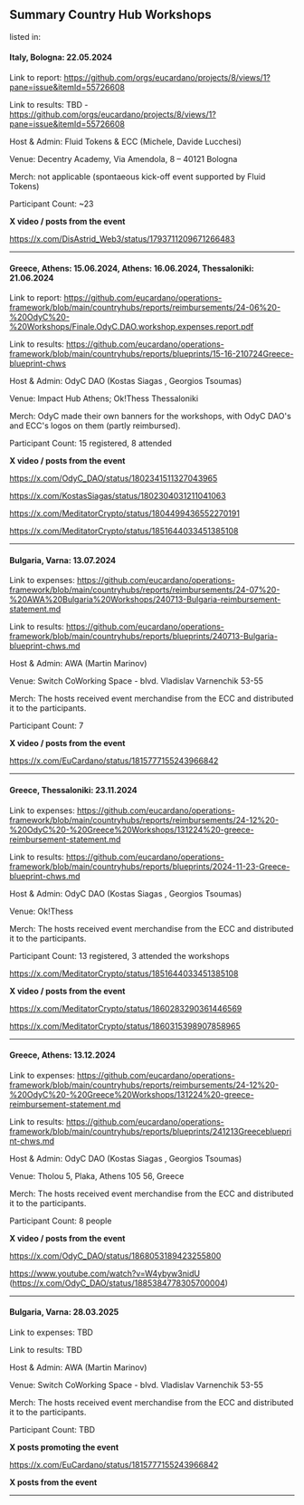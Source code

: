 ## Summary Country Hub Workshops



listed in: 



#### **Italy, Bologna: 22.05.2024** 



Link to report: https://github.com/orgs/eucardano/projects/8/views/1?pane=issue&itemId=55726608

Link to results: TBD - https://github.com/orgs/eucardano/projects/8/views/1?pane=issue&itemId=55726608   

Host & Admin: Fluid Tokens & ECC (Michele, Davide Lucchesi)  

Venue: Decentry Academy, Via Amendola, 8 – 40121 Bologna  

Merch: not applicable (spontaeous kick-off event supported by Fluid Tokens)   

Participant Count: ~23  



**X video / posts from the event**    

https://x.com/DisAstrid_Web3/status/1793711209671266483



---





#### **Greece, Athens: 15.06.2024, Athens: 16.06.2024, Thessaloniki: 21.06.2024**



Link to report: https://github.com/eucardano/operations-framework/blob/main/countryhubs/reports/reimbursements/24-06%20-%20OdyC%20-%20Workshops/Finale.OdyC.DAO.workshop.expenses.report.pdf

Link to results: https://github.com/eucardano/operations-framework/blob/main/countryhubs/reports/blueprints/15-16-210724Greece-blueprint-chws



Host & Admin: OdyC DAO (Kostas Siagas , Georgios Tsoumas)   

Venue: Impact Hub Athens; Ok!Thess Thessaloniki   

Merch: OdyC made their own banners for the workshops, with OdyC DAO's and ECC's logos on them (partly reimbursed).   

Participant Count: 15 registered, 8 attended  



**X video / posts from the event**    

https://x.com/OdyC_DAO/status/1802341511327043965

https://x.com/KostasSiagas/status/1802304031211041063

https://x.com/MeditatorCrypto/status/1804499436552270191

https://x.com/MeditatorCrypto/status/1851644033451385108



---





#### **Bulgaria, Varna: 13.07.2024**

Link to expenses: https://github.com/eucardano/operations-framework/blob/main/countryhubs/reports/reimbursements/24-07%20-%20AWA%20Bulgaria%20Workshops/240713-Bulgaria-reimbursement-statement.md

Link to results: https://github.com/eucardano/operations-framework/blob/main/countryhubs/reports/blueprints/240713-Bulgaria-blueprint-chws.md

Host & Admin: AWA  (Martin Marinov)    

Venue: Switch CoWorking Space - blvd. Vladislav Varnenchik 53-55  

Merch: The hosts received event merchandise from the ECC and distributed it to the participants.   

Participant Count: 7  



**X video / posts from the event**    

https://x.com/EuCardano/status/1815777155243966842





---





#### **Greece, Thessaloniki: 23.11.2024**

Link to expenses: https://github.com/eucardano/operations-framework/blob/main/countryhubs/reports/reimbursements/24-12%20-%20OdyC%20-%20Greece%20Workshops/131224%20-greece-reimbursement-statement.md

Link to results: https://github.com/eucardano/operations-framework/blob/main/countryhubs/reports/blueprints/2024-11-23-Greece-blueprint-chws.md

Host & Admin: OdyC DAO (Kostas Siagas , Georgios Tsoumas)   

Venue: Ok!Thess

Merch: The hosts received event merchandise from the ECC and distributed it to the participants.  

Participant Count: 13 registered, 3 attended the workshops





https://x.com/MeditatorCrypto/status/1851644033451385108



**X video /  posts from the event**  

https://x.com/MeditatorCrypto/status/1860283290361446569

https://x.com/MeditatorCrypto/status/1860315398907858965



---







#### **Greece, Athens: 13.12.2024**

Link to expenses: https://github.com/eucardano/operations-framework/blob/main/countryhubs/reports/reimbursements/24-12%20-%20OdyC%20-%20Greece%20Workshops/131224%20-greece-reimbursement-statement.md

Link to results: https://github.com/eucardano/operations-framework/blob/main/countryhubs/reports/blueprints/241213Greeceblueprint-chws.md

Host & Admin: OdyC DAO (Kostas Siagas , Georgios Tsoumas) 

Venue: Tholou 5, Plaka, Athens 105 56, Greece

Merch: The hosts received event merchandise from the ECC and distributed it to the participants.  

Participant Count: 8 people

**X video / posts from the event**  

https://x.com/OdyC_DAO/status/1868053189423255800

https://www.youtube.com/watch?v=W4ybyw3nidU  (https://x.com/OdyC_DAO/status/1885384778305700004)

---





#### **Bulgaria, Varna: 28.03.2025** 

Link to expenses: TBD

Link to results: TBD

Host & Admin: AWA  (Martin Marinov)   

Venue: Switch CoWorking Space - blvd. Vladislav Varnenchik 53-55

Merch: The hosts received event merchandise from the ECC and distributed it to the participants.  

Participant Count: TBD



**X posts promoting the event**    

https://x.com/EuCardano/status/1815777155243966842



**X posts from the event**  



---





